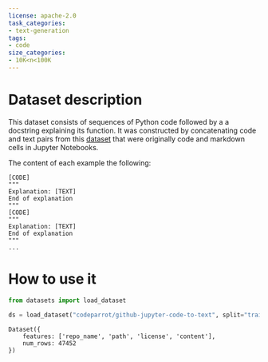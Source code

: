 ```yaml
---
license: apache-2.0
task_categories:
- text-generation
tags:
- code
size_categories:
- 10K<n<100K
---
```


# Dataset description
This dataset consists of sequences of Python code followed by a a docstring explaining its function. It was constructed by concatenating code and text pairs 
from this [dataset](https://huggingface.co/datasets/codeparrot/github-jupyter-text-code-pairs) that were originally code and markdown cells in Jupyter Notebooks.

The content of each example the following:
````
[CODE]
"""
Explanation: [TEXT]
End of explanation
"""
[CODE]
"""
Explanation: [TEXT]
End of explanation
"""
...
````
# How to use it
```python
from datasets import load_dataset

ds = load_dataset("codeparrot/github-jupyter-code-to-text", split="train")
````
````
Dataset({
    features: ['repo_name', 'path', 'license', 'content'],
    num_rows: 47452
})
````